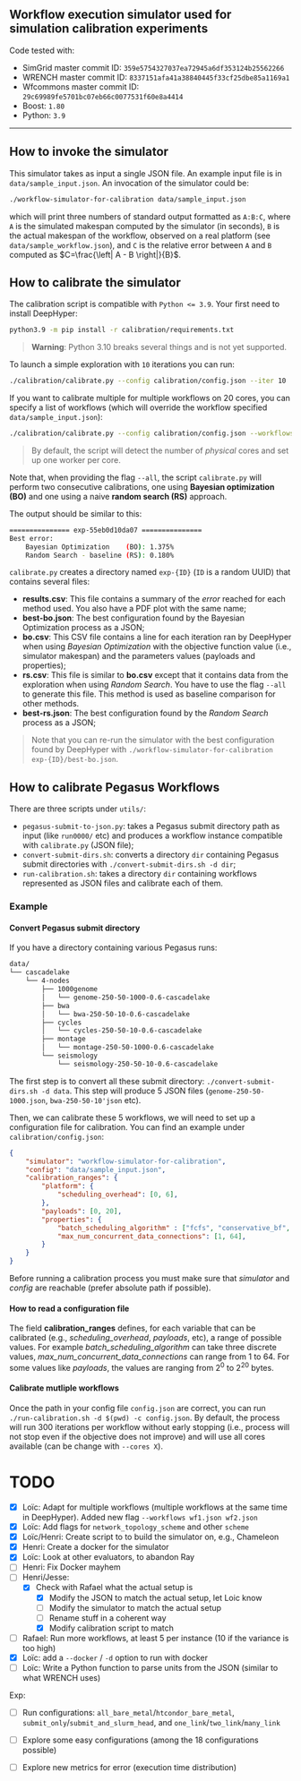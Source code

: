 ## Workflow execution simulator used for simulation calibration experiments


Code tested with:
 - SimGrid master commit ID: `359e5754327037ea72945a6df353124b25562266`
 - WRENCH master commit ID: `8337151afa41a38840445f33cf25dbe85a1169a1`
 - Wfcommons master commit ID: `29c69989fe5701bc07eb66c0077531f60e8a4414`
 - Boost: `1.80`
 - Python: `3.9`
---

## How to invoke the simulator

This simulator takes as input a single JSON file. An example input file
is in `data/sample_input.json`. An invocation of the simulator could be:
```bash
./workflow-simulator-for-calibration data/sample_input.json
```
which will print three numbers of standard output formatted as `A:B:C`,
where `A` is the simulated makespan computed by the simulator (in seconds),
`B` is the actual makespan of the workflow, observed on a real platform (see
`data/sample_workflow.json`), and `C` is the relative error between `A`
and `B` computed as $C=\frac{\left| A - B \right|}{B}$.

## How to calibrate the simulator

The calibration script is compatible with `Python <= 3.9`. Your first need
to install DeepHyper:

```bash
python3.9 -m pip install -r calibration/requirements.txt
```

> **Warning**: Python 3.10 breaks several things and is not yet supported.

To launch a simple exploration with `10` iterations you can run:

```bash
./calibration/calibrate.py --config calibration/config.json --iter 10
```

If you want to calibrate multiple for multiple workflows on $20$ cores, you can specify a list of workflows (which will override the workflow specified `data/sample_input.json`):

```bash
./calibration/calibrate.py --config calibration/config.json --workflows seismology.json genome-250-50-10-0.json --iter 200 --cores 20
```

> By default, the script will detect the number of _physical_ cores and set up one worker per core. 

Note that, when providing the flag `--all`, the script `calibrate.py` will perform two consecutive calibrations, one using **Bayesian optimization (BO)** and one using a naive **random search (RS)** approach.

The output should be similar to this:

```bash
=============== exp-55eb0d10da07 ===============
Best error:
	Bayesian Optimization    (BO): 1.375%
	Random Search - baseline (RS): 0.180%
```

`calibrate.py` creates a directory named `exp-{ID}` (`ID` is a random UUID) that contains several files:

+ **results.csv**: This file contains a summary of the _error_ reached for each method used. You also have a PDF plot with the same name;
+ **best-bo.json**:  The best configuration found by the Bayesian Optimization process as a JSON;
+ **bo.csv**:  This CSV file contains a line for each iteration ran by DeepHyper when using _Bayesian Optimization_ with the objective function value (i.e., simulator makespan) and the parameters values (payloads and properties);
+ **rs.csv**: This file is similar to **bo.csv** except that it contains data from the exploration when using _Random Search_. You have to use the flag `--all` to generate this file. This method is used as baseline comparison for other methods.
+ **best-rs.json**:  The best configuration found by the _Random Search_ process as a JSON;

> Note that you can re-run the simulator with the best configuration found by DeepHyper with `./workflow-simulator-for-calibration exp-{ID}/best-bo.json`.

## How to calibrate Pegasus Workflows

There are three scripts under `utils/`:
- `pegasus-submit-to-json.py`: takes a Pegasus submit directory path as input (like `run0000/` etc) and produces a workflow instance compatible with `calibrate.py` (JSON file);
- `convert-submit-dirs.sh`: converts a directory `dir` containing Pegasus submit directories with `./convert-submit-dirs.sh -d dir`;
- `run-calibration.sh`: takes a directory `dir` containing workflows represented as JSON files and calibrate each of them.

### Example

#### Convert Pegasus submit directory

If you have a directory containing various Pegasus runs:
```bash
data/
└── cascadelake
    └── 4-nodes
        ├── 1000genome
        │   └── genome-250-50-1000-0.6-cascadelake
        ├── bwa
        │   └── bwa-250-50-10-0.6-cascadelake
        ├── cycles
        │   └── cycles-250-50-10-0.6-cascadelake
        ├── montage
        │   └── montage-250-50-1000-0.6-cascadelake
        └── seismology
            └── seismology-250-50-10-0.6-cascadelake
```
The first step is to convert all these submit directory: `./convert-submit-dirs.sh -d data`. This step will produce 5 JSON files (`genome-250-50-1000.json`, `bwa-250-50-10'json` etc).

Then, we can calibrate these 5 workflows, we will need to set up a configuration file for calibration. You can find an example under `calibration/config.json`:
```json
{
    "simulator": "workflow-simulator-for-calibration",
    "config": "data/sample_input.json",
    "calibration_ranges": {
        "platform": {
            "scheduling_overhead": [0, 6],
        },
        "payloads": [0, 20],
        "properties": {
            "batch_scheduling_algorithm" : ["fcfs", "conservative_bf", "conservative_bf_core_level"],
            "max_num_concurrent_data_connections": [1, 64],
        }
    }
}
```
Before running a calibration process you must make sure that _simulator_ and _config_ are reachable (prefer absolute path if possible). 

#### How to read a configuration file

The field **calibration_ranges** defines, for each variable that can be calibrated (e.g., *scheduling_overhead*, *payloads*, etc), a range of possible values. For example *batch_scheduling_algorithm* can take three discrete values, *max_num_concurrent_data_connections* can range from 1 to 64. For some values like *payloads*, the values are ranging from $2^0$ to $2^20$ bytes.

#### Calibrate mutliple workflows

Once the path in your config file `config.json` are correct, you can run `./run-calibration.sh -d $(pwd) -c config.json`. By default, the process will run 300 iterations per workflow without early stopping (i.e., process will not stop even if the objective does not improve) and will use all cores available (can be change with `--cores X`).

# TODO
 - [x] Loïc: Adapt for multiple workflows (multiple workflows at the same time in DeepHyper). Added new flag `--workflows wf1.json wf2.json`
 - [x] Loïc: Add flags for `network_topology_scheme` and other `scheme`
 - [x] Loïc/Henri: Create script to to build the simulator on, e.g., Chameleon
 - [x] Henri: Create a docker for the simulator
 - [x] Loïc: Look at other evaluators, to abandon Ray
 - [ ] Henri: Fix Docker mayhem
 - [ ] Henri/Jesse: 
	- [x] Check with Rafael what the actual setup is
        - [x] Modify the JSON to match the actual setup, let Loic know
        - [ ] Modify the simulator to match the actual setup
        - [ ] Rename stuff in a coherent way
        - [x] Modify calibration script to match
 - [ ] Rafael: Run more workflows, at least 5 per instance (10 if the variance is too high)
 - [x] Loïc: add a `--docker` / `-d` option to run with docker
 - [ ] Loïc: Write a Python function to parse units from the JSON (similar to what WRENCH uses)

Exp:
 - [ ] Run configurations: `all_bare_metal`/`htcondor_bare_metal`, `submit_only`/`submit_and_slurm_head`, and `one_link`/`two_link`/`many_link`
 - [ ] Explore some easy configurations (among the 18 configurations possible)
 - [ ] Explore new metrics for error (execution time distribution)
 
